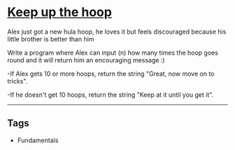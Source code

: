 # [Keep up the hoop](https://www.codewars.com/kata/55cb632c1a5d7b3ad0000145)

Alex just got a new hula hoop, he loves it but feels discouraged because his little brother is better than him

Write a program where Alex can input (n) how many times the hoop goes round and it will return him an encouraging message :)

-If Alex gets 10 or more hoops, return the string "Great, now move on to tricks".

-If he doesn't get 10 hoops, return the string "Keep at it until you get it".

---

## Tags

- Fundamentals
